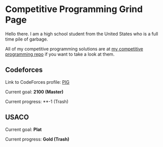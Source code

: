 # Competitive Programming Grind Page

Hello there. I am a high school student from the United States who is a full time pile of garbage.

All of my competitive programming solutions are at [my competitive programming repo](https://github.com/switchpiggy/Competitive_Programming) if you want to take a look at them.


## Codeforces

Link to CodeForces profile: [PIG](https://codeforces.com/profile/PIG)

Current goal: **2100 (Master)**

Current progress: **-1 (Trash)


## USACO

Current goal: **Plat**

Current progress: **Gold (Trash)**
